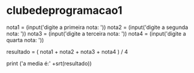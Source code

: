 # clubedeprogramacao1
nota1 = (input('digite a primeira nota: '))
nota2 = (input('digite a segunda nota: '))
nota3 = (input('digite a terceira nota: '))
nota4 = (input('digite a quarta nota: '))

resultado = ( nota1 + nota2 + nota3 + nota4 ) / 4

print ('a media é:' +srt(resultado))
